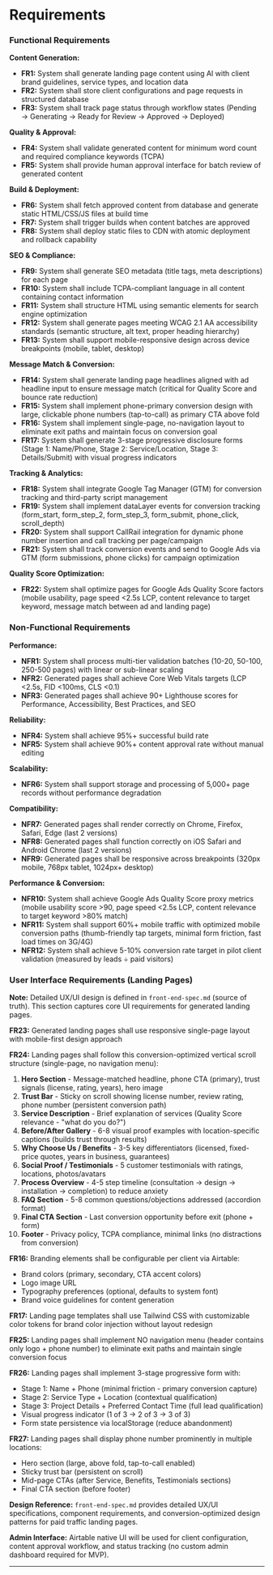 # Requirements

### Functional Requirements

**Content Generation:**
- **FR1:** System shall generate landing page content using AI with client brand guidelines, service types, and location data
- **FR2:** System shall store client configurations and page requests in structured database
- **FR3:** System shall track page status through workflow states (Pending → Generating → Ready for Review → Approved → Deployed)

**Quality & Approval:**
- **FR4:** System shall validate generated content for minimum word count and required compliance keywords (TCPA)
- **FR5:** System shall provide human approval interface for batch review of generated content

**Build & Deployment:**
- **FR6:** System shall fetch approved content from database and generate static HTML/CSS/JS files at build time
- **FR7:** System shall trigger builds when content batches are approved
- **FR8:** System shall deploy static files to CDN with atomic deployment and rollback capability

**SEO & Compliance:**
- **FR9:** System shall generate SEO metadata (title tags, meta descriptions) for each page
- **FR10:** System shall include TCPA-compliant language in all content containing contact information
- **FR11:** System shall structure HTML using semantic elements for search engine optimization
- **FR12:** System shall generate pages meeting WCAG 2.1 AA accessibility standards (semantic structure, alt text, proper heading hierarchy)
- **FR13:** System shall support mobile-responsive design across device breakpoints (mobile, tablet, desktop)

**Message Match & Conversion:**
- **FR14:** System shall generate landing page headlines aligned with ad headline input to ensure message match (critical for Quality Score and bounce rate reduction)
- **FR15:** System shall implement phone-primary conversion design with large, clickable phone numbers (tap-to-call) as primary CTA above fold
- **FR16:** System shall implement single-page, no-navigation layout to eliminate exit paths and maintain focus on conversion goal
- **FR17:** System shall generate 3-stage progressive disclosure forms (Stage 1: Name/Phone, Stage 2: Service/Location, Stage 3: Details/Submit) with visual progress indicators

**Tracking & Analytics:**
- **FR18:** System shall integrate Google Tag Manager (GTM) for conversion tracking and third-party script management
- **FR19:** System shall implement dataLayer events for conversion tracking (form_start, form_step_2, form_step_3, form_submit, phone_click, scroll_depth)
- **FR20:** System shall support CallRail integration for dynamic phone number insertion and call tracking per page/campaign
- **FR21:** System shall track conversion events and send to Google Ads via GTM (form submissions, phone clicks) for campaign optimization

**Quality Score Optimization:**
- **FR22:** System shall optimize pages for Google Ads Quality Score factors (mobile usability, page speed <2.5s LCP, content relevance to target keyword, message match between ad and landing page)

### Non-Functional Requirements

**Performance:**
- **NFR1:** System shall process multi-tier validation batches (10-20, 50-100, 250-500 pages) with linear or sub-linear scaling
- **NFR2:** Generated pages shall achieve Core Web Vitals targets (LCP <2.5s, FID <100ms, CLS <0.1)
- **NFR3:** Generated pages shall achieve 90+ Lighthouse scores for Performance, Accessibility, Best Practices, and SEO

**Reliability:**
- **NFR4:** System shall achieve 95%+ successful build rate
- **NFR5:** System shall achieve 90%+ content approval rate without manual editing

**Scalability:**
- **NFR6:** System shall support storage and processing of 5,000+ page records without performance degradation

**Compatibility:**
- **NFR7:** Generated pages shall render correctly on Chrome, Firefox, Safari, Edge (last 2 versions)
- **NFR8:** Generated pages shall function correctly on iOS Safari and Android Chrome (last 2 versions)
- **NFR9:** Generated pages shall be responsive across breakpoints (320px mobile, 768px tablet, 1024px+ desktop)

**Performance & Conversion:**
- **NFR10:** System shall achieve Google Ads Quality Score proxy metrics (mobile usability score >90, page speed <2.5s LCP, content relevance to target keyword >80% match)
- **NFR11:** System shall support 60%+ mobile traffic with optimized mobile conversion paths (thumb-friendly tap targets, minimal form friction, fast load times on 3G/4G)
- **NFR12:** System shall achieve 5-10% conversion rate target in pilot client validation (measured by leads ÷ paid visitors)

### User Interface Requirements (Landing Pages)

**Note:** Detailed UX/UI design is defined in `front-end-spec.md` (source of truth). This section captures core UI requirements for generated landing pages.

**FR23:** Generated landing pages shall use responsive single-page layout with mobile-first design approach

**FR24:** Landing pages shall follow this conversion-optimized vertical scroll structure (single-page, no navigation menu):
1. **Hero Section** - Message-matched headline, phone CTA (primary), trust signals (license, rating, years), hero image
2. **Trust Bar** - Sticky on scroll showing license number, review rating, phone number (persistent conversion path)
3. **Service Description** - Brief explanation of services (Quality Score relevance - "what do you do?")
4. **Before/After Gallery** - 6-8 visual proof examples with location-specific captions (builds trust through results)
5. **Why Choose Us / Benefits** - 3-5 key differentiators (licensed, fixed-price quotes, years in business, guarantees)
6. **Social Proof / Testimonials** - 5 customer testimonials with ratings, locations, photos/avatars
7. **Process Overview** - 4-5 step timeline (consultation → design → installation → completion) to reduce anxiety
8. **FAQ Section** - 5-8 common questions/objections addressed (accordion format)
9. **Final CTA Section** - Last conversion opportunity before exit (phone + form)
10. **Footer** - Privacy policy, TCPA compliance, minimal links (no distractions from conversion)

**FR16:** Branding elements shall be configurable per client via Airtable:
- Brand colors (primary, secondary, CTA accent colors)
- Logo image URL
- Typography preferences (optional, defaults to system font)
- Brand voice guidelines for content generation

**FR17:** Landing page templates shall use Tailwind CSS with customizable color tokens for brand color injection without layout redesign

**FR25:** Landing pages shall implement NO navigation menu (header contains only logo + phone number) to eliminate exit paths and maintain single conversion focus

**FR26:** Landing pages shall implement 3-stage progressive form with:
- Stage 1: Name + Phone (minimal friction - primary conversion capture)
- Stage 2: Service Type + Location (contextual qualification)
- Stage 3: Project Details + Preferred Contact Time (full lead qualification)
- Visual progress indicator (1 of 3 → 2 of 3 → 3 of 3)
- Form state persistence via localStorage (reduce abandonment)

**FR27:** Landing pages shall display phone number prominently in multiple locations:
- Hero section (large, above fold, tap-to-call enabled)
- Sticky trust bar (persistent on scroll)
- Mid-page CTAs (after Service, Benefits, Testimonials sections)
- Final CTA section (before footer)

**Design Reference:** `front-end-spec.md` provides detailed UX/UI specifications, component requirements, and conversion-optimized design patterns for paid traffic landing pages.

**Admin Interface:** Airtable native UI will be used for client configuration, content approval workflow, and status tracking (no custom admin dashboard required for MVP).

---

